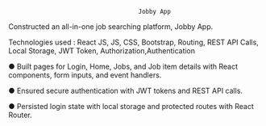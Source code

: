                                         Jobby App

Constructed an all-in-one job searching platform, Jobby App.

Technologies used : React JS, JS, CSS, Bootstrap, Routing, REST API Calls, Local Storage, JWT Token, Authorization,Authentication

● Built pages for Login, Home, Jobs, and Job item details with React components, form inputs, and event handlers.

● Ensured secure authentication with JWT tokens and REST API calls.

● Persisted login state with local storage and protected routes with React Router.
